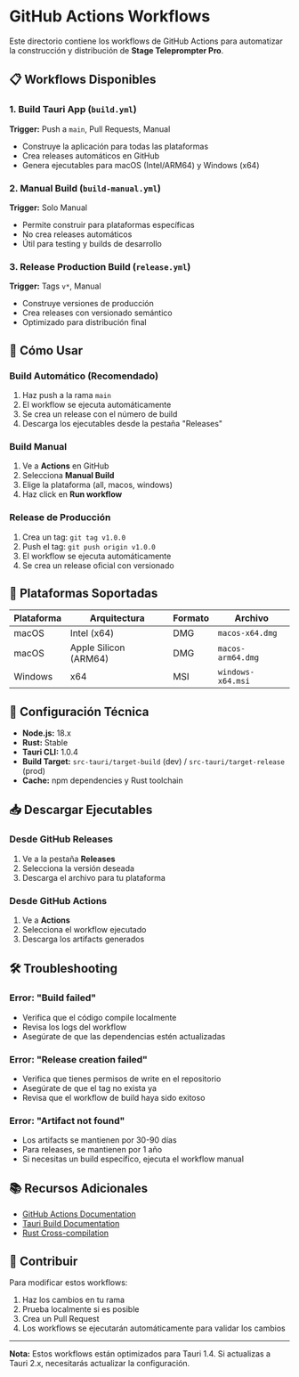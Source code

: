 # GitHub Actions Workflows

Este directorio contiene los workflows de GitHub Actions para automatizar la construcción y distribución de **Stage Teleprompter Pro**.

## 📋 Workflows Disponibles

### 1. **Build Tauri App** (`build.yml`)
**Trigger:** Push a `main`, Pull Requests, Manual
- Construye la aplicación para todas las plataformas
- Crea releases automáticos en GitHub
- Genera ejecutables para macOS (Intel/ARM64) y Windows (x64)

### 2. **Manual Build** (`build-manual.yml`)
**Trigger:** Solo Manual
- Permite construir para plataformas específicas
- No crea releases automáticos
- Útil para testing y builds de desarrollo

### 3. **Release Production Build** (`release.yml`)
**Trigger:** Tags `v*`, Manual
- Construye versiones de producción
- Crea releases con versionado semántico
- Optimizado para distribución final

## 🚀 Cómo Usar

### Build Automático (Recomendado)
1. Haz push a la rama `main`
2. El workflow se ejecuta automáticamente
3. Se crea un release con el número de build
4. Descarga los ejecutables desde la pestaña "Releases"

### Build Manual
1. Ve a **Actions** en GitHub
2. Selecciona **Manual Build**
3. Elige la plataforma (all, macos, windows)
4. Haz click en **Run workflow**

### Release de Producción
1. Crea un tag: `git tag v1.0.0`
2. Push el tag: `git push origin v1.0.0`
3. El workflow se ejecuta automáticamente
4. Se crea un release oficial con versionado

## 📱 Plataformas Soportadas

| Plataforma | Arquitectura | Formato | Archivo |
|------------|--------------|---------|---------|
| macOS | Intel (x64) | DMG | `macos-x64.dmg` |
| macOS | Apple Silicon (ARM64) | DMG | `macos-arm64.dmg` |
| Windows | x64 | MSI | `windows-x64.msi` |

## 🔧 Configuración Técnica

- **Node.js:** 18.x
- **Rust:** Stable
- **Tauri CLI:** 1.0.4
- **Build Target:** `src-tauri/target-build` (dev) / `src-tauri/target-release` (prod)
- **Cache:** npm dependencies y Rust toolchain

## 📥 Descargar Ejecutables

### Desde GitHub Releases
1. Ve a la pestaña **Releases**
2. Selecciona la versión deseada
3. Descarga el archivo para tu plataforma

### Desde GitHub Actions
1. Ve a **Actions**
2. Selecciona el workflow ejecutado
3. Descarga los artifacts generados

## 🛠️ Troubleshooting

### Error: "Build failed"
- Verifica que el código compile localmente
- Revisa los logs del workflow
- Asegúrate de que las dependencias estén actualizadas

### Error: "Release creation failed"
- Verifica que tienes permisos de write en el repositorio
- Asegúrate de que el tag no exista ya
- Revisa que el workflow de build haya sido exitoso

### Error: "Artifact not found"
- Los artifacts se mantienen por 30-90 días
- Para releases, se mantienen por 1 año
- Si necesitas un build específico, ejecuta el workflow manual

## 📚 Recursos Adicionales

- [GitHub Actions Documentation](https://docs.github.com/en/actions)
- [Tauri Build Documentation](https://tauri.app/v1/guides/getting-started/setup/)
- [Rust Cross-compilation](https://rust-lang.github.io/rustup/cross-compilation.html)

## 🤝 Contribuir

Para modificar estos workflows:
1. Haz los cambios en tu rama
2. Prueba localmente si es posible
3. Crea un Pull Request
4. Los workflows se ejecutarán automáticamente para validar los cambios

---

**Nota:** Estos workflows están optimizados para Tauri 1.4. Si actualizas a Tauri 2.x, necesitarás actualizar la configuración.
